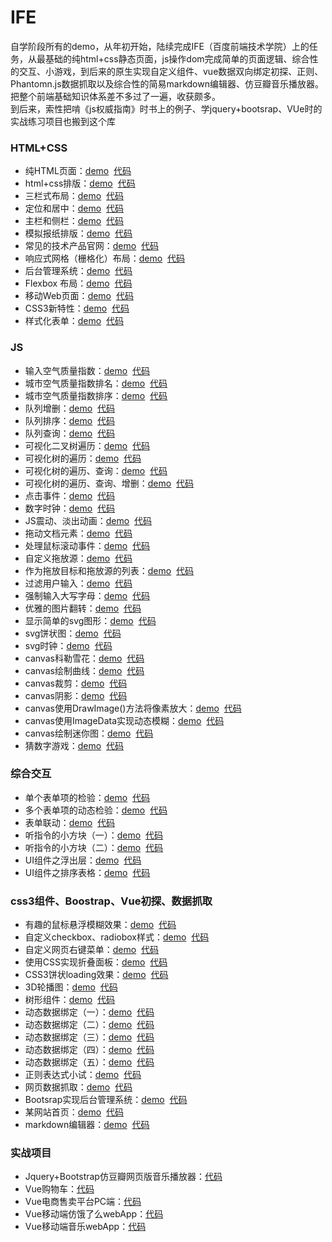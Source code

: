IFE
===
自学阶段所有的demo，从年初开始，陆续完成IFE（百度前端技术学院）上的任务，从最基础的纯html+css静态页面，js操作dom完成简单的页面逻辑、综合性的交互、小游戏，到后来的原生实现自定义组件、vue数据双向绑定初探、正则、Phantomn.js数据抓取以及综合性的简易markdown编辑器、仿豆瓣音乐播放器。把整个前端基础知识体系差不多过了一遍，收获颇多。<br>
到后来，索性把啃《js权威指南》时书上的例子、学jquery+bootsrap、VUe时的实战练习项目也搬到这个库<br>
### HTML+CSS
* 纯HTML页面：[demo](https://albertxiao1994.github.io/IFE/XiaoWei/task1/task1.html)  [代码](https://github.com/AlbertXiao1994/IFE/tree/master/XiaoWei/task1)
* html+css排版：[demo](https://albertxiao1994.github.io/IFE/XiaoWei/task2/task2.html)  [代码](https://github.com/AlbertXiao1994/IFE/tree/master/XiaoWei/task2)
* 三栏式布局：[demo](https://albertxiao1994.github.io/IFE/XiaoWei/task3/task3.html)  [代码](https://github.com/AlbertXiao1994/IFE/tree/master/XiaoWei/task3)
* 定位和居中：[demo](https://albertxiao1994.github.io/IFE/XiaoWei/task4/task4.html)  [代码](https://github.com/AlbertXiao1994/IFE/tree/master/XiaoWei/task4)
* 主栏和侧栏：[demo](https://albertxiao1994.github.io/IFE/XiaoWei/task5/Advanced-Task5.html)  [代码](https://github.com/AlbertXiao1994/IFE/tree/master/XiaoWei/task5)
* 模拟报纸排版：[demo](https://albertxiao1994.github.io/IFE/XiaoWei/task6/task6.html)  [代码](https://github.com/AlbertXiao1994/IFE/tree/master/XiaoWei/task6)
* 常见的技术产品官网：[demo](https://albertxiao1994.github.io/IFE/XiaoWei/task7/task7.html)  [代码](https://github.com/AlbertXiao1994/IFE/tree/master/XiaoWei/task7)
* 响应式网格（栅格化）布局：[demo](https://albertxiao1994.github.io/IFE/XiaoWei/task8/task8.html)  [代码](https://github.com/AlbertXiao1994/IFE/tree/master/XiaoWei/task8)
* 后台管理系统：[demo](https://albertxiao1994.github.io/IFE/XiaoWei/task9/task9.html)  [代码](https://github.com/AlbertXiao1994/IFE/tree/master/XiaoWei/task9)
* Flexbox 布局：[demo](https://albertxiao1994.github.io/IFE/XiaoWei/task10/task10.html)  [代码](https://github.com/AlbertXiao1994/IFE/tree/master/XiaoWei/task10)
* 移动Web页面：[demo](https://albertxiao1994.github.io/IFE/XiaoWei/task11/task11.html)  [代码](https://github.com/AlbertXiao1994/IFE/tree/master/XiaoWei/task11)
* CSS3新特性：[demo](https://albertxiao1994.github.io/IFE/XiaoWei/task12/task12.html)  [代码](https://github.com/AlbertXiao1994/IFE/tree/master/XiaoWei/task12)
* 样式化表单：[demo](https://albertxiao1994.github.io/IFE/XiaoWei/task13/task13.html)  [代码](https://github.com/AlbertXiao1994/IFE/tree/master/XiaoWei/task13)
### JS
* 输入空气质量指数：[demo](https://albertxiao1994.github.io/IFE/binbin/task1/task1.html)  [代码](https://github.com/AlbertXiao1994/IFE/tree/master/binbin/task1)
* 城市空气质量指数排名：[demo](https://albertxiao1994.github.io/IFE/binbin/task2/task2.html)  [代码](https://github.com/AlbertXiao1994/IFE/tree/master/binbin/task2)
* 城市空气质量指数排序：[demo](https://albertxiao1994.github.io/IFE/binbin/task3/task3.html)  [代码](https://github.com/AlbertXiao1994/IFE/tree/master/binbin/task3)
* 队列增删：[demo](https://albertxiao1994.github.io/IFE/binbin/task4/task4.html)  [代码](https://github.com/AlbertXiao1994/IFE/tree/master/binbin/task4)
* 队列排序：[demo](https://albertxiao1994.github.io/IFE/binbin/task5/task5.html)  [代码](https://github.com/AlbertXiao1994/IFE/tree/master/binbin/task5)
* 队列查询：[demo](https://albertxiao1994.github.io/IFE/binbin/task6/task6.html)  [代码](https://github.com/AlbertXiao1994/IFE/tree/master/binbin/task6)
* 可视化二叉树遍历：[demo](https://albertxiao1994.github.io/IFE/binbin/task7/task7.html)  [代码](https://github.com/AlbertXiao1994/IFE/tree/master/binbin/task7)
* 可视化树的遍历：[demo](https://albertxiao1994.github.io/IFE/binbin/task7/task7.html)  [代码](https://github.com/AlbertXiao1994/IFE/tree/master/binbin/task7)
* 可视化树的遍历、查询：[demo](https://albertxiao1994.github.io/IFE/binbin/task8/task8.html)  [代码](https://github.com/AlbertXiao1994/IFE/tree/master/binbin/task8)
* 可视化树的遍历、查询、增删：[demo](https://albertxiao1994.github.io/IFE/binbin/task9/task9.html)  [代码](https://github.com/AlbertXiao1994/IFE/tree/master/binbin/task9)
* 点击事件：[demo](https://albertxiao1994.github.io/IFE/binbin/test13-1/test.htmll)  [代码](https://github.com/AlbertXiao1994/IFE/tree/master/binbin/task13-1)
* 数字时钟：[demo](https://albertxiao1994.github.io/IFE/binbin/test13-2/test.htmll)  [代码](https://github.com/AlbertXiao1994/IFE/tree/master/binbin/task13-2)
* JS震动、淡出动画：[demo](https://albertxiao1994.github.io/IFE/binbin/test16-3/test.htmll)  [代码](https://github.com/AlbertXiao1994/IFE/tree/master/binbin/task16-3)
* 拖动文档元素：[demo](https://albertxiao1994.github.io/IFE/binbin/test17-2/test.htmll)  [代码](https://github.com/AlbertXiao1994/IFE/tree/master/binbin/task17-2)
* 处理鼠标滚动事件：[demo](https://albertxiao1994.github.io/IFE/binbin/test17-3/test.htmll)  [代码](https://github.com/AlbertXiao1994/IFE/tree/master/binbin/task17-3)
* 自定义拖放源：[demo](https://albertxiao1994.github.io/IFE/binbin/test17-4/test.htmll)  [代码](https://github.com/AlbertXiao1994/IFE/tree/master/binbin/task17-4)
* 作为拖放目标和拖放源的列表：[demo](https://albertxiao1994.github.io/IFE/binbin/test17-5/test.htmll)  [代码](https://github.com/AlbertXiao1994/IFE/tree/master/binbin/task17-5)
* 过滤用户输入：[demo](https://albertxiao1994.github.io/IFE/binbin/test17-6/test.htmll)  [代码](https://github.com/AlbertXiao1994/IFE/tree/master/binbin/task17-6)
* 强制输入大写字母：[demo](https://albertxiao1994.github.io/IFE/binbin/test17-7/test.htmll)  [代码](https://github.com/AlbertXiao1994/IFE/tree/master/binbin/task17-7)
* 优雅的图片翻转：[demo](https://albertxiao1994.github.io/IFE/binbin/test21-1/test.htmll)  [代码](https://github.com/AlbertXiao1994/IFE/tree/master/binbin/task21-1)
* 显示简单的svg图形：[demo](https://albertxiao1994.github.io/IFE/binbin/test21-1-1/test.htmll)  [代码](https://github.com/AlbertXiao1994/IFE/tree/master/binbin/task21-1-1)
* svg饼状图：[demo](https://albertxiao1994.github.io/IFE/binbin/test21-2/test.htmll)  [代码](https://github.com/AlbertXiao1994/IFE/tree/master/binbin/task21-2)
* svg时钟：[demo](https://albertxiao1994.github.io/IFE/binbin/test21-3/test.htmll)  [代码](https://github.com/AlbertXiao1994/IFE/tree/master/binbin/task21-3)
* canvas科勒雪花：[demo](https://albertxiao1994.github.io/IFE/binbin/test21-6/test.htmll)  [代码](https://github.com/AlbertXiao1994/IFE/tree/master/binbin/task21-6)
* canvas绘制曲线：[demo](https://albertxiao1994.github.io/IFE/binbin/test21-7/test.htmll)  [代码](https://github.com/AlbertXiao1994/IFE/tree/master/binbin/task21-7)
* canvas裁剪：[demo](https://albertxiao1994.github.io/IFE/binbin/test21-9/test.htmll)  [代码](https://github.com/AlbertXiao1994/IFE/tree/master/binbin/task21-9)
* canvas阴影：[demo](https://albertxiao1994.github.io/IFE/binbin/test21-10/test.htmll)  [代码](https://github.com/AlbertXiao1994/IFE/tree/master/binbin/task21-10)
* canvas使用DrawImage()方法将像素放大：[demo](https://albertxiao1994.github.io/IFE/binbin/test21-11/test.htmll)  [代码](https://github.com/AlbertXiao1994/IFE/tree/master/binbin/task21-11)
* canvas使用ImageData实现动态模糊：[demo](https://albertxiao1994.github.io/IFE/binbin/test21-12/test.htmll)  [代码](https://github.com/AlbertXiao1994/IFE/tree/master/binbin/task21-12)
* canvas绘制迷你图：[demo](https://albertxiao1994.github.io/IFE/binbin/test21-13/test.htmll)  [代码](https://github.com/AlbertXiao1994/IFE/tree/master/binbin/task21-13)
* 猜数字游戏：[demo](https://albertxiao1994.github.io/IFE/binbin/test22-3/test.htmll)  [代码](https://github.com/AlbertXiao1994/IFE/tree/master/binbin/task22-3)
### 综合交互
* 单个表单项的检验：[demo](https://albertxiao1994.github.io/IFE/YaoYao/task1/task1.html)  [代码](https://github.com/AlbertXiao1994/IFE/tree/master/YaoYao/task1)
* 多个表单项的动态检验：[demo](https://albertxiao1994.github.io/IFE/YaoYao/task2/task2.html)  [代码](https://github.com/AlbertXiao1994/IFE/tree/master/YaoYao/task2)
* 表单联动：[demo](https://albertxiao1994.github.io/IFE/YaoYao/task3/task3.html)  [代码](https://github.com/AlbertXiao1994/IFE/tree/master/YaoYao/task3)
* 听指令的小方块（一）：[demo](https://albertxiao1994.github.io/IFE/YaoYao/task4/task4.html)  [代码](https://github.com/AlbertXiao1994/IFE/tree/master/YaoYao/task4)
* 听指令的小方块（二）：[demo](https://albertxiao1994.github.io/IFE/YaoYao/task5/task5.html)  [代码](https://github.com/AlbertXiao1994/IFE/tree/master/YaoYao/task5)
* UI组件之浮出层：[demo](https://albertxiao1994.github.io/IFE/YaoYao/task6/task6.html)  [代码](https://github.com/AlbertXiao1994/IFE/tree/master/YaoYao/task6)
* UI组件之排序表格：[demo](https://albertxiao1994.github.io/IFE/YaoYao/task7/task7.html)  [代码](https://github.com/AlbertXiao1994/IFE/tree/master/YaoYao/task7)
### css3组件、Boostrap、Vue初探、数据抓取
* 有趣的鼠标悬浮模糊效果：[demo](https://albertxiao1994.github.io/IFE/NuoMi/task1/task.html)  [代码](https://github.com/AlbertXiao1994/IFE/tree/master/NuoMi/task1)
* 自定义checkbox、radiobox样式：[demo](https://albertxiao1994.github.io/IFE/NuoMi/task8/task8.html)  [代码](https://github.com/AlbertXiao1994/IFE/tree/master/NuoMi/task8)
* 自定义网页右键菜单：[demo](https://albertxiao1994.github.io/IFE/NuoMi/task9/task9.html)  [代码](https://github.com/AlbertXiao1994/IFE/tree/master/NuoMi/task9)
* 使用CSS实现折叠面板：[demo](https://albertxiao1994.github.io/IFE/NuoMi/task10/task10.html)  [代码](https://github.com/AlbertXiao1994/IFE/tree/master/NuoMi/task10)
* CSS3饼状loading效果：[demo](https://albertxiao1994.github.io/IFE/NuoMi/task13/task13.html)  [代码](https://github.com/AlbertXiao1994/IFE/tree/master/NuoMi/task13)
* 3D轮播图：[demo](https://albertxiao1994.github.io/IFE/NuoMi/task14/task14.html)  [代码](https://github.com/AlbertXiao1994/IFE/tree/master/NuoMi/task14)
* 树形组件：[demo](https://albertxiao1994.github.io/IFE/NuoMi/task16/tree.html)  [代码](https://github.com/AlbertXiao1994/IFE/tree/master/NuoMi/task16)
* 动态数据绑定（一）：[demo](https://albertxiao1994.github.io/IFE/NuoMi/task3/task3.html)  [代码](https://github.com/AlbertXiao1994/IFE/tree/master/NuoMi/task3)
* 动态数据绑定（二）：[demo](https://albertxiao1994.github.io/IFE/NuoMi/task4/task4.html)  [代码](https://github.com/AlbertXiao1994/IFE/tree/master/NuoMi/task4)
* 动态数据绑定（三）：[demo](https://albertxiao1994.github.io/IFE/NuoMi/task5/task5.html)  [代码](https://github.com/AlbertXiao1994/IFE/tree/master/NuoMi/task5)
* 动态数据绑定（四）：[demo](https://albertxiao1994.github.io/IFE/NuoMi/task6/task6.html)  [代码](https://github.com/AlbertXiao1994/IFE/tree/master/NuoMi/task6)
* 动态数据绑定（五）：[demo](https://albertxiao1994.github.io/IFE/NuoMi/task7/task7.html)  [代码](https://github.com/AlbertXiao1994/IFE/tree/master/NuoMi/task7)
* 正则表达式小试：[demo](https://albertxiao1994.github.io/IFE/NuoMi/task11/task11.html)  [代码](https://github.com/AlbertXiao1994/IFE/tree/master/NuoMi/task11)
* 网页数据抓取：[demo](https://albertxiao1994.github.io/IFE/NuoMi/task18/task.html)  [代码](https://github.com/AlbertXiao1994/IFE/tree/master/NuoMi/task18)
* Bootsrap实现后台管理系统：[demo](https://albertxiao1994.github.io/IFE/NuoMi/Bootstrap-Project/index.html)  [代码](https://github.com/AlbertXiao1994/IFE/tree/master/NuoMi/Bootstrap-Project)
* 某网站首页：[demo](https://albertxiao1994.github.io/IFE/NuoMi/YJJS/main.html)  [代码](https://github.com/AlbertXiao1994/IFE/tree/master/NuoMi/YJJS)
* markdown编辑器：[demo](https://albertxiao1994.github.io/IFE/NuoMi/task12/task12.html)  [代码](https://github.com/AlbertXiao1994/IFE/tree/master/NuoMi/task12)
### 实战项目
* Jquery+Bootstrap仿豆瓣网页版音乐播放器：[代码](https://github.com/AlbertXiao1994/IFE/tree/master/NuoMi/music-player)
* Vue购物车：[代码](https://github.com/AlbertXiao1994/IFE/tree/master/NuoMi/shoppingCart)
* Vue电商售卖平台PC端：[代码](https://github.com/AlbertXiao1994/IFE/tree/master/NuoMi/sell-platform)
* Vue移动端仿饿了么webApp：[代码](https://github.com/AlbertXiao1994/IFE/tree/master/NuoMi/sell-app)
* Vue移动端音乐webApp：[代码](https://github.com/AlbertXiao1994/IFE/tree/master/NuoMi/vue-music)
